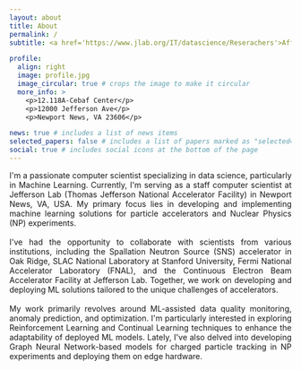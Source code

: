 ```yaml
---
layout: about
title: About
permalink: /
subtitle: <a href='https://www.jlab.org/IT/datascience/Reserachers'>Affiliations</a>. Staff Computer Scientist, Jefferson Lab, Newport News, VA 23606

profile:
  align: right
  image: profile.jpg
  image_circular: true # crops the image to make it circular
  more_info: >
    <p>12.118A-Cebaf Center</p>
    <p>12000 Jefferson Ave</p>
    <p>Newport News, VA 23606</p>

news: true # includes a list of news items
selected_papers: false # includes a list of papers marked as "selected={true}"
social: true # includes social icons at the bottom of the page
---
```


<div style="text-align: justify">
I'm a passionate computer scientist specializing in data science, particularly in Machine Learning. Currently, I'm serving as a staff computer scientist at Jefferson Lab (Thomas Jefferson National Accelerator Facility) in Newport News, VA, USA. My primary focus lies in developing and implementing machine learning solutions for particle accelerators and Nuclear Physics (NP) experiments.
<br>
<br>
</div>


<div style="text-align: justify">
I've had the opportunity to collaborate with scientists from various institutions, including the Spallation Neutron Source (SNS) accelerator in Oak Ridge, SLAC National Laboratory at Stanford University, Fermi National Accelerator Laboratory (FNAL), and the Continuous Electron Beam Accelerator Facility at Jefferson Lab. Together, we work on developing and deploying ML solutions tailored to the unique challenges of accelerators.
<br>
<br>
</div>


<div style="text-align: justify">
My work primarily revolves around ML-assisted data quality monitoring, anomaly prediction, and optimization. I'm particularly interested in exploring Reinforcement Learning and Continual Learning techniques to enhance the adaptability of deployed ML models. Lately, I've also delved into developing Graph Neural Network-based models for charged particle tracking in NP experiments and deploying them on edge hardware.
<br>
<br>
</div>

<!-- Write your biography here. Tell the world about yourself. Link to your favorite [subreddit](http://reddit.com). You can put a picture in, too. The code is already in, just name your picture `prof_pic.jpg` and put it in the `img/` folder. -->

<!-- Put your address / P.O. box / other info right below your picture. You can also disable any of these elements by editing `profile` property of the YAML header of your `_pages/about.md`. Edit `_bibliography/papers.bib` and Jekyll will render your [publications page](/al-folio/publications/) automatically.

Link to your social media connections, too. This theme is set up to use [Font Awesome icons](https://fontawesome.com/) and [Academicons](https://jpswalsh.github.io/academicons/), like the ones below. Add your Facebook, Twitter, LinkedIn, Google Scholar, or just disable all of them. -->
